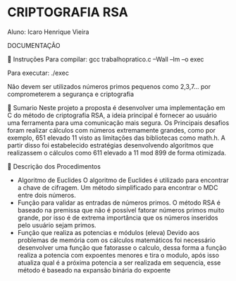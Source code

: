 # CRIPTOGRAFIA RSA
Aluno: Icaro Henrique Vieira 

DOCUMENTAÇÃO

 Instruções
Para compilar: gcc trabalhopratico.c –Wall –lm –o exec

Para executar: ./exec

Não devem ser utilizados números primos pequenos como 2,3,7...
por comprometerem a segurança e criptografia

 Sumario
Neste projeto a proposta é desenvolver uma implementação em C
do método de criptografia RSA, a ideia principal é fornecer ao usuário uma
ferramenta para uma comunicação mais segura.
Os Principais desafios foram realizar cálculos com números
extremamente grandes, como por exemplo, 651 elevado 11 visto as limitações
das bibliotecas como math.h. A partir disso foi estabelecido estratégias
desenvolvendo algoritmos que realizassem o cálculos como 611 elevado a 11
mod 899 de forma otimizada.

 Descrição dos Procedimentos
- Algoritmo de Euclides
O algoritmo de Euclides é utilizado para encontrar a chave
de cifragem. Um método simplificado
para encontrar o MDC entre dois números.
- Função para validar as entradas de números primos. 
O método RSA é baseado na premissa que não é possível
fatorar números primos muito grande, por isso é de extrema
importância que os números inseridos pelo usuário sejam primos.
- Função que realiza as potencias e módulos (eleva)
Devido aos problemas de memória com os cálculos
matemáticos foi necessário desenvolver uma função que
fatorasse o calculo, dessa forma a função realiza a potencia com
expoentes menores e tira o modulo, após isso atualiza qual é a
próxima potencia a ser realizada em sequencia, esse método é
baseado na expansão binária do expoente
